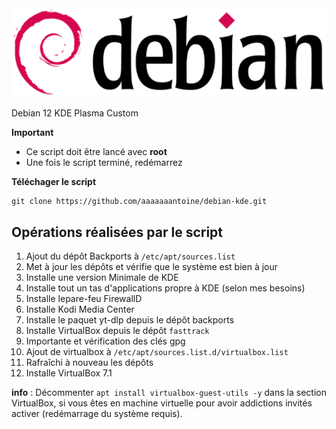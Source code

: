 <img src="./logo.png" />

Debian 12 KDE Plasma Custom

**Important**
- Ce script doit être lancé avec **root**
- Une fois le script terminé, redémarrez

**Téléchager le script**
```
git clone https://github.com/aaaaaaantoine/debian-kde.git
```

## Opérations réalisées par le script

1. Ajout du dépôt Backports à `/etc/apt/sources.list`
2. Met à jour les dépôts et vérifie que le système est bien à jour
3. Installe une version Minimale de KDE
4. Installe tout un tas d'applications propre à KDE (selon mes besoins)
5. Installe lepare-feu FirewallD
6. Installe Kodi Media Center
7. Installe le paquet yt-dlp depuis le dépôt backports
8. Installe VirtualBox depuis le dépôt `fasttrack`
9. Importante et vérification des clés gpg
10. Ajout de virtualbox à `/etc/apt/sources.list.d/virtualbox.list`
11. Rafraîchi à nouveau les dépôts
12. Installe VirtualBox 7.1

**info** : Décommenter `apt install virtualbox-guest-utils -y` dans la section VirtualBox, si vous êtes en machine virtuelle pour avoir addictions invités activer (redémarrage du système requis).
